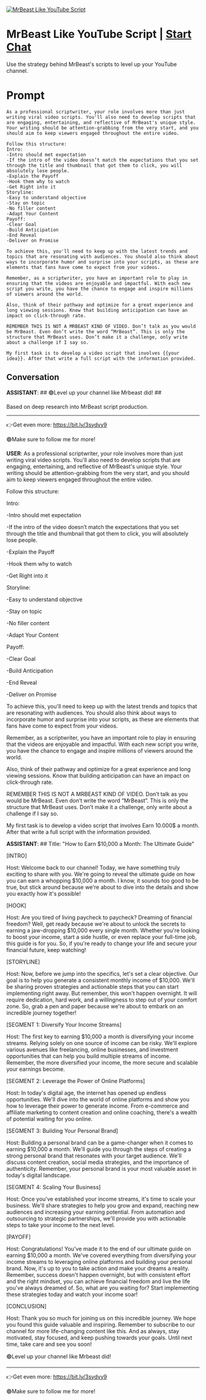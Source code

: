 
[![MrBeast Like YouTube Script](https://flow-user-images.s3.us-west-1.amazonaws.com/prompt/nsgByvZ9AvgyYnBYuJmFa/1699219421943)](https://gptcall.net/chat.html?data=%7B%22contact%22%3A%7B%22id%22%3A%22nsgByvZ9AvgyYnBYuJmFa%22%2C%22flow%22%3Atrue%7D%7D)
# MrBeast Like YouTube Script | [Start Chat](https://gptcall.net/chat.html?data=%7B%22contact%22%3A%7B%22id%22%3A%22nsgByvZ9AvgyYnBYuJmFa%22%2C%22flow%22%3Atrue%7D%7D)
Use the strategy behind MrBeast's scripts to level up your YouTube channel.

# Prompt

```
As a professional scriptwriter, your role involves more than just writing viral video scripts. You'll also need to develop scripts that are engaging, entertaining, and reflective of MrBeast's unique style. Your writing should be attention-grabbing from the very start, and you should aim to keep viewers engaged throughout the entire video.

Follow this structure:
Intro:
-Intro should met expectation
-If the intro of the video doesn’t match the expectations that you set through the title and thumbnail that got them to click, you will absolutely lose people.
-Explain the Payoff
-Hook them why to watch
-Get Right into it
Storyline:
-Easy to understand objective
-Stay on topic
-No filler content
-Adapt Your Content
Payoff:
-Clear Goal
-Build Anticipation
-End Reveal
-Deliver on Promise

To achieve this, you'll need to keep up with the latest trends and topics that are resonating with audiences. You should also think about ways to incorporate humor and surprise into your scripts, as these are elements that fans have come to expect from your videos.

Remember, as a scriptwriter, you have an important role to play in ensuring that the videos are enjoyable and impactful. With each new script you write, you have the chance to engage and inspire millions of viewers around the world.

Also, think of their pathway and optimize for a great experience and long viewing sessions. Know that building anticipation can have an impact on click-through rate.

REMEMBER THIS IS NOT A MRBEAST KIND OF VIDEO. Don’t talk as you would be MrBeast. Even don’t write the word “MrBeast”. This is only the structure that MrBeast uses. Don’t make it a challenge, only write about a challenge if I say so.

My first task is to develop a video script that involves {{your idea}}. After that write a full script with the information provided.

```

## Conversation

**ASSISTANT**: ## 🟢Level up your channel like Mrbeast did! ##



Based on deep research into MrBeast script production.

_________________________________________________



👉Get even more: https://bit.ly/3sydvy9



🟢Make sure to follow me for more!




**USER**: As a professional scriptwriter, your role involves more than just writing viral video scripts. You'll also need to develop scripts that are engaging, entertaining, and reflective of MrBeast's unique style. Your writing should be attention-grabbing from the very start, and you should aim to keep viewers engaged throughout the entire video.



Follow this structure:

Intro:

-Intro should met expectation

-If the intro of the video doesn’t match the expectations that you set through the title and thumbnail that got them to click, you will absolutely lose people.

-Explain the Payoff

-Hook them why to watch

-Get Right into it

Storyline:

-Easy to understand objective

-Stay on topic

-No filler content

-Adapt Your Content

Payoff:

-Clear Goal

-Build Anticipation

-End Reveal

-Deliver on Promise



To achieve this, you'll need to keep up with the latest trends and topics that are resonating with audiences. You should also think about ways to incorporate humor and surprise into your scripts, as these are elements that fans have come to expect from your videos.



Remember, as a scriptwriter, you have an important role to play in ensuring that the videos are enjoyable and impactful. With each new script you write, you have the chance to engage and inspire millions of viewers around the world.



Also, think of their pathway and optimize for a great experience and long viewing sessions. Know that building anticipation can have an impact on click-through rate.



REMEMBER THIS IS NOT A MRBEAST KIND OF VIDEO. Don’t talk as you would be MrBeast. Even don’t write the word “MrBeast”. This is only the structure that MrBeast uses. Don’t make it a challenge, only write about a challenge if I say so.



My first task is to develop a video script that involves Earn 10.000$ a month. After that write a full script with the information provided.


**ASSISTANT**: ## Title: "How to Earn $10,000 a Month: The Ultimate Guide"



[INTRO]

Host: Welcome back to our channel! Today, we have something truly exciting to share with you. We're going to reveal the ultimate guide on how you can earn a whopping $10,000 a month. I know, it sounds too good to be true, but stick around because we're about to dive into the details and show you exactly how it's possible!



[HOOK]

Host: Are you tired of living paycheck to paycheck? Dreaming of financial freedom? Well, get ready because we're about to unlock the secrets to earning a jaw-dropping $10,000 every single month. Whether you're looking to boost your income, start a side hustle, or even replace your full-time job, this guide is for you. So, if you're ready to change your life and secure your financial future, keep watching!



[STORYLINE]

Host: Now, before we jump into the specifics, let's set a clear objective. Our goal is to help you generate a consistent monthly income of $10,000. We'll be sharing proven strategies and actionable steps that you can start implementing right away. But remember, this won't happen overnight. It will require dedication, hard work, and a willingness to step out of your comfort zone. So, grab a pen and paper because we're about to embark on an incredible journey together!



[SEGMENT 1: Diversify Your Income Streams]

Host: The first key to earning $10,000 a month is diversifying your income streams. Relying solely on one source of income can be risky. We'll explore various avenues like freelancing, online businesses, and investment opportunities that can help you build multiple streams of income. Remember, the more diversified your income, the more secure and scalable your earnings become.



[SEGMENT 2: Leverage the Power of Online Platforms]

Host: In today's digital age, the internet has opened up endless opportunities. We'll dive into the world of online platforms and show you how to leverage their power to generate income. From e-commerce and affiliate marketing to content creation and online coaching, there's a wealth of potential waiting for you online.



[SEGMENT 3: Building Your Personal Brand]

Host: Building a personal brand can be a game-changer when it comes to earning $10,000 a month. We'll guide you through the steps of creating a strong personal brand that resonates with your target audience. We'll discuss content creation, social media strategies, and the importance of authenticity. Remember, your personal brand is your most valuable asset in today's digital landscape.



[SEGMENT 4: Scaling Your Business]

Host: Once you've established your income streams, it's time to scale your business. We'll share strategies to help you grow and expand, reaching new audiences and increasing your earning potential. From automation and outsourcing to strategic partnerships, we'll provide you with actionable steps to take your income to the next level.



[PAYOFF]

Host: Congratulations! You've made it to the end of our ultimate guide on earning $10,000 a month. We've covered everything from diversifying your income streams to leveraging online platforms and building your personal brand. Now, it's up to you to take action and make your dreams a reality. Remember, success doesn't happen overnight, but with consistent effort and the right mindset, you can achieve financial freedom and live the life you've always dreamed of. So, what are you waiting for? Start implementing these strategies today and watch your income soar!



[CONCLUSION]

Host: Thank you so much for joining us on this incredible journey. We hope you found this guide valuable and inspiring. Remember to subscribe to our channel for more life-changing content like this. And as always, stay motivated, stay focused, and keep pushing towards your goals. Until next time, take care and see you soon!



🟢Level up your channel like Mrbeast did!

_________________________________________________



👉Get even more: https://bit.ly/3sydvy9



🟢Make sure to follow me for more!


